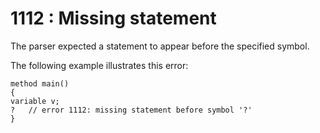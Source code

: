 # 1112 : Missing statement

The parser expected a statement to appear before the specified symbol.

&#x20;

The following example illustrates this error:

```
method main()
{
variable v;
?   // error 1112: missing statement before symbol '?'
}
```


